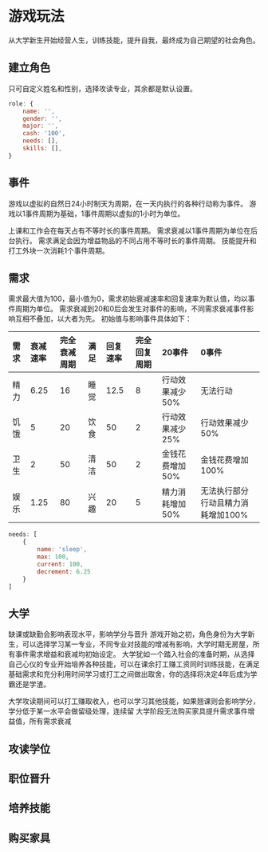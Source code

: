 # 游戏玩法

从大学新生开始经营人生，训练技能，提升自我，最终成为自己期望的社会角色。

## 建立角色

只可自定义姓名和性别，选择攻读专业，其余都是默认设置。

```js
role: {
    name: '',
    gender: '',
    major: '',
    cash: '100',
    needs: [],
    skills: [],
}
```

## 事件

游戏以虚拟的自然日24小时制天为周期，在一天内执行的各种行动称为事件。
游戏以1事件周期为基础，1事件周期以虚拟的1小时为单位。

上课和工作会在每天占有不等时长的事件周期。
需求衰减以1事件周期为单位在后台执行。
需求满足会因为增益物品的不同占用不等时长的事件周期。
技能提升和打工外块一次消耗1个事件周期。

## 需求

需求最大值为100，最小值为0，需求初始衰减速率和回复速率为默认值，均以事件周期为单位。
需求衰减到20和0后会发生对事件的影响，不同需求衰减事件影响互相不叠加，以大者为先。
初始值与影响事件具体如下：

| 需求 | 衰减速率 | 完全衰减周期 | 满足 | 回复速率 | 完全回复周期 | 20事件 | 0事件 |
| :-- | :-- | :-- | :-- | :-- | :-- | :-- | :-- |
| 精力 | 6.25 | 16 | 睡觉 | 12.5 | 8 | 行动效果减少50% | 无法行动 |
| 饥饿 | 5 | 20 | 饮食 | 50 | 2 | 行动效果减少25% | 行动效果减少50% |
| 卫生 | 2 | 50 | 清洁 | 50 | 2 | 金钱花费增加50% | 金钱花费增加100% |
| 娱乐 | 1.25 | 80 | 兴趣 | 20 | 5 | 精力消耗增加50% | 无法执行部分行动且精力消耗增加100% |

```js
needs: [
    {
        name: 'sleep',
        max: 100,
        current: 100,
        decrement: 6.25
    }
]
```

## 大学
缺课或缺勤会影响表现水平，影响学分与晋升
游戏开始之初，角色身份为大学新生，可以选择学习某一专业，不同专业对技能的增减有影响，大学时期无房屋，所有事件需求增益和衰减均初始设定。
大学犹如一个踏入社会的准备时期，从选择自己心仪的专业开始培养各种技能，可以在课余打工赚工资同时训练技能，在满足基础需求和充分利用时间学习或打工之间做出取舍，你的选择将决定4年后成为学霸还是学渣。

大学攻读期间可以打工赚取收入，也可以学习其他技能，如果翘课则会影响学分，学分低于某一水平会做留级处理，连续留
大学阶段无法购买家具提升需求事件增益值，所有需求衰减

## 攻读学位


## 职位晋升

## 培养技能

## 购买家具